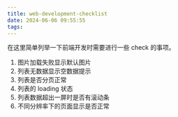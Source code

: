 ```yaml
---
title: web-development-checklist
date: 2024-06-06 09:55:55
tags:
---
```


在这里简单列举一下前端开发时需要进行一些 check 的事项。

1. 图片加载失败显示默认图片
2. 列表无数据显示空数据提示
3. 列表是否分页正常
4. 列表的 loading 状态
5. 列表数据超出一屏时是否有滚动条
6. 不同分辨率下的页面显示是否正常
